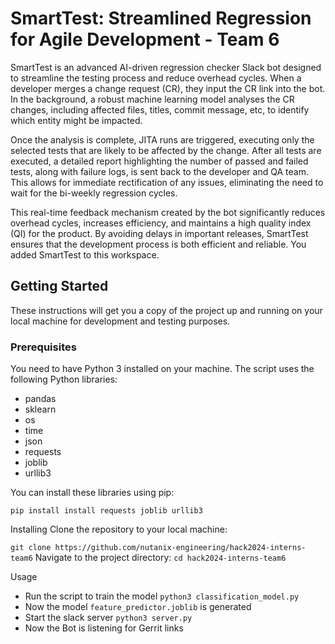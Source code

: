 # SmartTest: Streamlined Regression for Agile Development - Team 6

SmartTest is an advanced AI-driven regression checker Slack bot designed to streamline the testing process and reduce overhead cycles. When a developer merges a change request (CR), they input the CR link into the bot. In the background, a robust machine learning model analyses the CR changes, including affected files, titles, commit message, etc, to identify which entity might be impacted.

Once the analysis is complete, JITA runs are triggered, executing only the selected tests that are likely to be affected by the change. After all tests are executed, a detailed report highlighting the number of passed and failed tests, along with failure logs, is sent back to the developer and QA team. This allows for immediate rectification of any issues, eliminating the need to wait for the bi-weekly regression cycles.

This real-time feedback mechanism created by the bot significantly reduces overhead cycles, increases efficiency, and maintains a high quality index (QI) for the product. By avoiding delays in important releases, SmartTest ensures that the development process is both efficient and reliable.
You added SmartTest to this workspace.

## Getting Started

These instructions will get you a copy of the project up and running on your local machine for development and testing purposes.

### Prerequisites

You need to have Python 3 installed on your machine. The script uses the following Python libraries:

- pandas
- sklearn
- os
- time
- json
- requests
- joblib
- urllib3

You can install these libraries using pip:

```pip install install requests joblib urllib3```

Installing
Clone the repository to your local machine:

```git clone https://github.com/nutanix-engineering/hack2024-interns-team6```
Navigate to the project directory:
```cd hack2024-interns-team6```

Usage
- Run the script to train the model ```python3 classification_model.py```
- Now the model ```feature_predictor.joblib``` is generated 
- Start the slack server ```python3 server.py```
- Now the Bot is listening for Gerrit links
